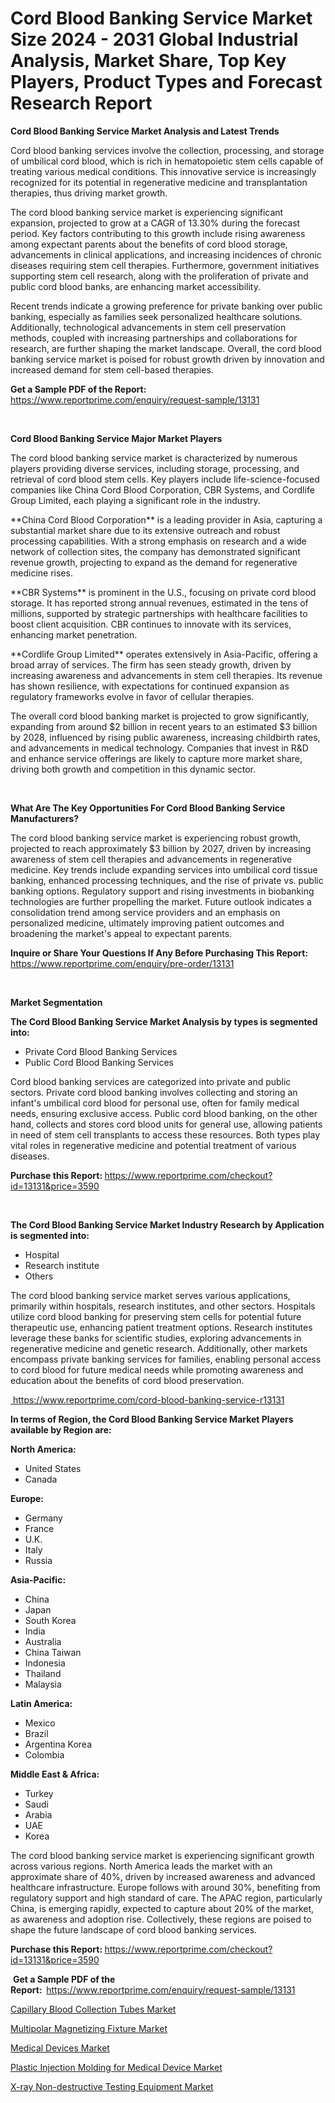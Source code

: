 <p><h1>Cord Blood Banking Service Market Size 2024 - 2031 Global Industrial Analysis, Market Share, Top Key Players, Product Types and Forecast Research Report</h1></p><p><strong>Cord Blood Banking Service Market Analysis and Latest Trends</strong></p>
<p><p>Cord blood banking services involve the collection, processing, and storage of umbilical cord blood, which is rich in hematopoietic stem cells capable of treating various medical conditions. This innovative service is increasingly recognized for its potential in regenerative medicine and transplantation therapies, thus driving market growth.</p><p>The cord blood banking service market is experiencing significant expansion, projected to grow at a CAGR of 13.30% during the forecast period. Key factors contributing to this growth include rising awareness among expectant parents about the benefits of cord blood storage, advancements in clinical applications, and increasing incidences of chronic diseases requiring stem cell therapies. Furthermore, government initiatives supporting stem cell research, along with the proliferation of private and public cord blood banks, are enhancing market accessibility.</p><p>Recent trends indicate a growing preference for private banking over public banking, especially as families seek personalized healthcare solutions. Additionally, technological advancements in stem cell preservation methods, coupled with increasing partnerships and collaborations for research, are further shaping the market landscape. Overall, the cord blood banking service market is poised for robust growth driven by innovation and increased demand for stem cell-based therapies.</p></p>
<p><strong>Get a Sample PDF of the Report:&nbsp;</strong> <a href="https://www.reportprime.com/enquiry/request-sample/13131?utm_campaign=62&utm_medium=2&utm_source=Github&utm_content=ia&utm_term=05112024&utm_id=cord-blood-banking-service">https://www.reportprime.com/enquiry/request-sample/13131</a></p>
<p>&nbsp;</p>
<p><strong>Cord Blood Banking Service Major Market Players</strong></p>
<p><p>The cord blood banking service market is characterized by numerous players providing diverse services, including storage, processing, and retrieval of cord blood stem cells. Key players include life-science-focused companies like China Cord Blood Corporation, CBR Systems, and Cordlife Group Limited, each playing a significant role in the industry.</p><p>**China Cord Blood Corporation** is a leading provider in Asia, capturing a substantial market share due to its extensive outreach and robust processing capabilities. With a strong emphasis on research and a wide network of collection sites, the company has demonstrated significant revenue growth, projecting to expand as the demand for regenerative medicine rises.</p><p>**CBR Systems** is prominent in the U.S., focusing on private cord blood storage. It has reported strong annual revenues, estimated in the tens of millions, supported by strategic partnerships with healthcare facilities to boost client acquisition. CBR continues to innovate with its services, enhancing market penetration.</p><p>**Cordlife Group Limited** operates extensively in Asia-Pacific, offering a broad array of services. The firm has seen steady growth, driven by increasing awareness and advancements in stem cell therapies. Its revenue has shown resilience, with expectations for continued expansion as regulatory frameworks evolve in favor of cellular therapies.</p><p>The overall cord blood banking market is projected to grow significantly, expanding from around $2 billion in recent years to an estimated $3 billion by 2028, influenced by rising public awareness, increasing childbirth rates, and advancements in medical technology. Companies that invest in R&D and enhance service offerings are likely to capture more market share, driving both growth and competition in this dynamic sector.</p></p>
<p>&nbsp;</p>
<p><strong>What Are The Key Opportunities For Cord Blood Banking Service Manufacturers?</strong></p>
<p><p>The cord blood banking service market is experiencing robust growth, projected to reach approximately $3 billion by 2027, driven by increasing awareness of stem cell therapies and advancements in regenerative medicine. Key trends include expanding services into umbilical cord tissue banking, enhanced processing techniques, and the rise of private vs. public banking options. Regulatory support and rising investments in biobanking technologies are further propelling the market. Future outlook indicates a consolidation trend among service providers and an emphasis on personalized medicine, ultimately improving patient outcomes and broadening the market's appeal to expectant parents.</p></p>
<p><strong>Inquire or Share Your Questions If Any Before Purchasing This Report:</strong> <a href="https://www.reportprime.com/enquiry/pre-order/13131?utm_campaign=62&utm_medium=2&utm_source=Github&utm_content=ia&utm_term=05112024&utm_id=cord-blood-banking-service">https://www.reportprime.com/enquiry/pre-order/13131</a></p>
<p>&nbsp;</p>
<p><strong>Market Segmentation</strong></p>
<p><strong>The Cord Blood Banking Service Market Analysis by types is segmented into:</strong></p>
<p><ul><li>Private Cord Blood Banking Services</li><li>Public Cord Blood Banking Services</li></ul></p>
<p><p>Cord blood banking services are categorized into private and public sectors. Private cord blood banking involves collecting and storing an infant's umbilical cord blood for personal use, often for family medical needs, ensuring exclusive access. Public cord blood banking, on the other hand, collects and stores cord blood units for general use, allowing patients in need of stem cell transplants to access these resources. Both types play vital roles in regenerative medicine and potential treatment of various diseases.</p></p>
<p><strong>Purchase this Report:&nbsp;</strong><a href="https://www.reportprime.com/checkout?id=13131&price=3590&utm_campaign=62&utm_medium=2&utm_source=Github&utm_content=ia&utm_term=05112024&utm_id=cord-blood-banking-service">https://www.reportprime.com/checkout?id=13131&price=3590</a></p>
<p>&nbsp;</p>
<p><strong>The Cord Blood Banking Service Market Industry Research by Application is segmented into:</strong></p>
<p><ul><li>Hospital</li><li>Research institute</li><li>Others</li></ul></p>
<p><p>The cord blood banking service market serves various applications, primarily within hospitals, research institutes, and other sectors. Hospitals utilize cord blood banking for preserving stem cells for potential future therapeutic use, enhancing patient treatment options. Research institutes leverage these banks for scientific studies, exploring advancements in regenerative medicine and genetic research. Additionally, other markets encompass private banking services for families, enabling personal access to cord blood for future medical needs while promoting awareness and education about the benefits of cord blood preservation.</p></p>
<p><a href="https://www.reportprime.com/cord-blood-banking-service-r13131?utm_campaign=62&utm_medium=2&utm_source=Github&utm_content=ia&utm_term=05112024&utm_id=cord-blood-banking-service">&nbsp;https://www.reportprime.com/cord-blood-banking-service-r13131</a></p>
<p><strong>In terms of Region, the Cord Blood Banking Service Market Players available by Region are:</strong></p>
<p>
    <p> <strong> North America: </strong>
        <ul>
            <li>United States</li>
            <li>Canada</li>
        </ul>
        </p> 
    <p> <strong> Europe: </strong>
        <ul>
            <li>Germany</li>
            <li>France</li>
            <li>U.K.</li>
            <li>Italy</li>
            <li>Russia</li>
        </ul>
        </p> 
    <p> <strong> Asia-Pacific: </strong>
        <ul>
            <li>China</li>
            <li>Japan</li>
            <li>South Korea</li>
            <li>India</li>
            <li>Australia</li>
            <li>China Taiwan</li>
            <li>Indonesia</li>
            <li>Thailand</li>
            <li>Malaysia</li>
        </ul>
        </p> 
    <p> <strong> Latin America: </strong>
        <ul>
            <li>Mexico</li>
            <li>Brazil</li>
            <li>Argentina Korea</li>
            <li>Colombia</li>
        </ul>
        </p> 
    <p> <strong> Middle East & Africa: </strong>
        <ul>
            <li>Turkey</li>
            <li>Saudi</li>
            <li>Arabia</li>
            <li>UAE</li>
            <li>Korea</li>
        </ul>
    </p>
    </p>
<p><p>The cord blood banking service market is experiencing significant growth across various regions. North America leads the market with an approximate share of 40%, driven by increased awareness and advanced healthcare infrastructure. Europe follows with around 30%, benefiting from regulatory support and high standard of care. The APAC region, particularly China, is emerging rapidly, expected to capture about 20% of the market, as awareness and adoption rise. Collectively, these regions are poised to shape the future landscape of cord blood banking services.</p></p>
<p><strong>Purchase this Report: </strong><a href="https://www.reportprime.com/checkout?id=13131&price=3590&utm_campaign=62&utm_medium=2&utm_source=Github&utm_content=ia&utm_term=05112024&utm_id=cord-blood-banking-service">https://www.reportprime.com/checkout?id=13131&price=3590</a></p>
<p>&nbsp;<strong>Get a Sample PDF of the Report:&nbsp;&nbsp;</strong><a href="https://www.reportprime.com/enquiry/request-sample/13131?utm_campaign=62&utm_medium=2&utm_source=Github&utm_content=ia&utm_term=05112024&utm_id=cord-blood-banking-service">https://www.reportprime.com/enquiry/request-sample/13131</a></p>
<p><strong></strong></p>
<p><p><a href="https://issuu.com/reportprime-2/docs/capillary-blood-collection-tubes-ma_0d78923c6d0fe3?utm_campaign=62&utm_medium=2&utm_source=Github&utm_content=ia&utm_term=05112024&utm_id=cord-blood-banking-service">Capillary Blood Collection Tubes Market</a></p><p><a href="https://github.com/abbiewimld/Market-Research-Report-List-1/blob/main/multipolar-magnetizing-fixture-market.md?utm_campaign=62&utm_medium=2&utm_source=Github&utm_content=ia&utm_term=05112024&utm_id=cord-blood-banking-service">Multipolar Magnetizing Fixture Market</a></p><p><a href="https://issuu.com/reportprime-2/docs/medical-devices-market-size-2030.pp_558167aad87d43?utm_campaign=62&utm_medium=2&utm_source=Github&utm_content=ia&utm_term=05112024&utm_id=cord-blood-banking-service">Medical Devices Market</a></p><p><a href="https://issuu.com/reportprime-2/docs/plastic-injection-molding-for-medic_9cefad375bd90b?utm_campaign=62&utm_medium=2&utm_source=Github&utm_content=ia&utm_term=05112024&utm_id=cord-blood-banking-service">Plastic Injection Molding for Medical Device Market</a></p><p><a href="https://github.com/MCGEE-CRANECaitlyn/Market-Research-Report-List-1/blob/main/x-ray-non-destructive-testing-equipment-market.md?utm_campaign=62&utm_medium=2&utm_source=Github&utm_content=ia&utm_term=05112024&utm_id=cord-blood-banking-service">X-ray Non-destructive Testing Equipment Market</a></p></p>